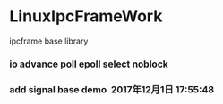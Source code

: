 # LinuxIpcFrameWork
ipcframe base library    


### io advance poll epoll select noblock


### add signal base demo  2017年12月1日 17:55:48


